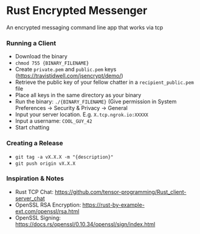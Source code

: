 # Rust Encrypted Messenger
An encrypted messaging command line app that works via tcp

### Running a Client
 - Download the binary
 - `chmod 755 {BINARY_FILENAME}`
 - Create `private.pem` and `public.pem` keys (https://travistidwell.com/jsencrypt/demo/)
 - Retrieve the public key of your fellow chatter in a `recipient_public.pem` file
 - Place all keys in the same directory as your binary
 - Run the binary: `./{BINARY_FILENAME}` (Give permission in System Preferences -> Security & Privacy -> General
 - Input your server location. E.g. `X.tcp.ngrok.io:XXXXX`
 - Input a username: `COOL_GUY_42`
 - Start chatting

 ### Creating a Release
- `git tag -a vX.X.X -m "{description}"`
- `git push origin vX.X.X`

### Inspiration & Notes
- Rust TCP Chat: https://github.com/tensor-programming/Rust_client-server_chat
- OpenSSL RSA Encryption: https://rust-by-example-ext.com/openssl/rsa.html
- OpenSSL Signing: https://docs.rs/openssl/0.10.34/openssl/sign/index.html

